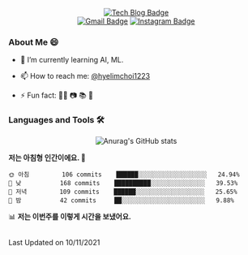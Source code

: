 <!--
**hyelimchoi1223/hyelimchoi1223** is a ✨ _special_ ✨ repository because its `README.md` (this file) appears on your GitHub profile.

Here are some ideas to get you started:

- 🔭 I’m currently working on ...
- 🌱 I’m currently learning ...
- 👯 I’m looking to collaborate on ...
- 🤔 I’m looking for help with ... 
- 💬 Ask me about ...
- 📫 How to reach me: ...
- 😄 Pronouns: ...
- ⚡ Fun fact: ...
-->

<div align=center>
  
  [![Tech Blog Badge](http://img.shields.io/badge/-Tech%20blog-black?style=flat-square&logo=github&link=https://hyelimchoi1223.github.io/)](https://hyelimchoi1223.github.io/)  
  [![Gmail Badge](https://img.shields.io/badge/Gmail-d14836?style=flat-square&logo=Gmail&logoColor=white&link=mailto:hlchoi1223@gmail.com)](mailto:hlchoi1223@gmail.com)
  [![Instagram Badge](https://img.shields.io/badge/Instagram-F08080?style=flat-square&logo=Instagram&logoColor=white&link=http://instagram.com/hye_lim_1223)](https://www.instagram.com/hye_lim_1223/)
  
</div>
 
### About Me 😄 
<!-- 🔭 I’m currently working on ...-->
- 🌱 I’m currently learning AI, ML.
<!-- 👯 I’m looking to collaborate on ...-->
<!--- 🤔 I’m looking for help with ...-->
<!--- 💬 Ask me about ...-->
- 📫 How to reach me: [@hyelimchoi1223](mailto:hlchoi1223@gmail.com)
<!--- 😄 Pronouns: ...-->
- ⚡ Fun fact: 🚴‍♀️ 📷 📚 🎹

### Languages and Tools 🛠

<div align=center>
  
![Anurag's GitHub stats](https://github-readme-stats.vercel.app/api?username=hyelimchoi1223&show_icons=true&theme=cobalt)
  
</div>

<!--START_SECTION:waka-->
**저는 아침형 인간이에요. 🐤** 

```text
🌞 아침         106 commits    ██████░░░░░░░░░░░░░░░░░░░   24.94% 
🌆 낮　         168 commits    ██████████░░░░░░░░░░░░░░░   39.53% 
🌃 저녁         109 commits    ██████░░░░░░░░░░░░░░░░░░░   25.65% 
🌙 밤　         42 commits     ██░░░░░░░░░░░░░░░░░░░░░░░   9.88%

```


📊 **저는 이번주를 이렇게 시간을 보냈어요.** 

```text
```


 Last Updated on 10/11/2021
<!--END_SECTION:waka-->
